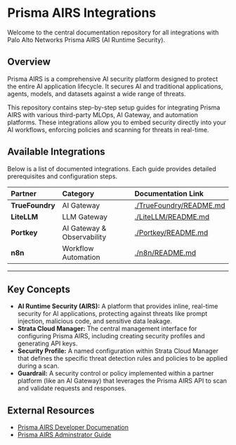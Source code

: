 # Prisma AIRS Integrations

Welcome to the central documentation repository for all integrations with Palo Alto Networks Prisma AIRS (AI Runtime Security).

## Overview

Prisma AIRS is a comprehensive AI security platform designed to protect the entire AI application lifecycle. It secures AI and traditional applications, agents, models, and datasets against a wide range of threats.

This repository contains step-by-step setup guides for integrating Prisma AIRS with various third-party MLOps, AI Gateway, and automation platforms. These integrations allow you to embed security directly into your AI workflows, enforcing policies and scanning for threats in real-time.

## Available Integrations

Below is a list of documented integrations. Each guide provides detailed prerequisites and configuration steps.

| Partner | Category | Documentation Link |
| :--- | :--- | :--- |
| **TrueFoundry** | AI Gateway | [./TrueFoundry/README.md](./TrueFoundry/README.md) |
| **LiteLLM** | LLM Gateway | [./LiteLLM/README.md](./LiteLLM/README.md) |
| **Portkey** | AI Gateway & Observability | [./Portkey/README.md](./portkey/README.md) |
| **n8n** | Workflow Automation | [./n8n/README.md](./n8n/README.md) |

---

## Key Concepts

* **AI Runtime Security (AIRS):** A platform that provides inline, real-time security for AI applications, protecting against threats like prompt injection, malicious code, and sensitive data leakage.
* **Strata Cloud Manager:** The central management interface for configuring Prisma AIRS, including creating security profiles and generating API keys.
* **Security Profile:** A named configuration within Strata Cloud Manager that defines the specific threat detection rules and policies to be applied during a scan.
* **Guardrail:** A security control or policy implemented within a partner platform (like an AI Gateway) that leverages the Prisma AIRS API to scan and validate requests and responses.

## External Resources

* [Prisma AIRS Developer Documenation](https://pan.dev/airs)
* [Prisma AIRS Adminstrator Guide](https://docs.paloaltonetworks.com/ai-runtime-security/administration/prisma-airs-overview)
